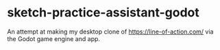 # sketch-practice-assistant-godot
An attempt at making my desktop clone of https://line-of-action.com/ via the Godot game engine and app.
